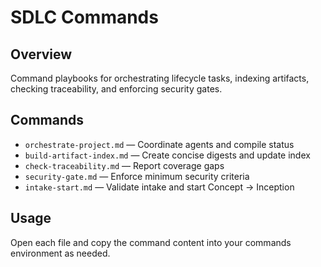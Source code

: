 # SDLC Commands

## Overview

Command playbooks for orchestrating lifecycle tasks, indexing artifacts, checking traceability,
and enforcing security gates.

## Commands

- `orchestrate-project.md` — Coordinate agents and compile status
- `build-artifact-index.md` — Create concise digests and update index
- `check-traceability.md` — Report coverage gaps
- `security-gate.md` — Enforce minimum security criteria
- `intake-start.md` — Validate intake and start Concept → Inception


## Usage

Open each file and copy the command content into your commands environment as needed.
